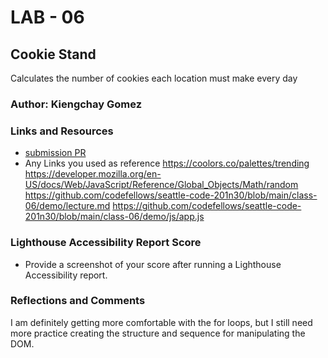 # LAB - 06

## Cookie Stand

Calculates the number of cookies each location must make every day

### Author: Kiengchay Gomez

### Links and Resources

* [submission PR](http://xyz.com)
* Any Links you used as reference
https://coolors.co/palettes/trending
https://developer.mozilla.org/en-US/docs/Web/JavaScript/Reference/Global_Objects/Math/random 
https://github.com/codefellows/seattle-code-201n30/blob/main/class-06/demo/lecture.md
https://github.com/codefellows/seattle-code-201n30/blob/main/class-06/demo/js/app.js

### Lighthouse Accessibility Report Score

* Provide a screenshot of your score after running a Lighthouse Accessibility report.

### Reflections and Comments

I am definitely getting more comfortable with the for loops, but I still need more practice creating the structure and sequence for manipulating the DOM. 
